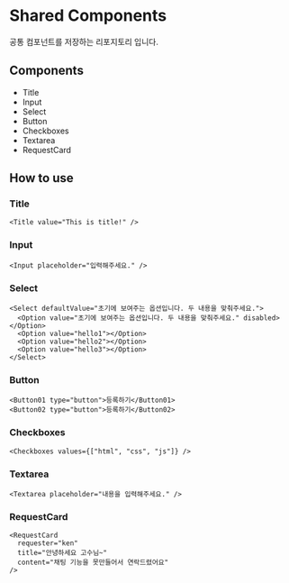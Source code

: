 # Shared Components

공통 컴포넌트를 저장하는 리포지토리 입니다.

## Components

- Title
- Input
- Select
- Button
- Checkboxes
- Textarea
- RequestCard

## How to use

### Title

```
<Title value="This is title!" />
```

### Input

```
<Input placeholder="입력해주세요." />
```

### Select

```
<Select defaultValue="초기에 보여주는 옵션입니다. 두 내용을 맞춰주세요.">
  <Option value="초기에 보여주는 옵션입니다. 두 내용을 맞춰주세요." disabled></Option>
  <Option value="hello1"></Option>
  <Option value="hello2"></Option>
  <Option value="hello3"></Option>
</Select>
```

### Button

```
<Button01 type="button">등록하기</Button01>
<Button02 type="button">등록하기</Button02>
```

### Checkboxes

```
<Checkboxes values={["html", "css", "js"]} />
```

### Textarea

```
<Textarea placeholder="내용을 입력해주세요." />
```

### RequestCard

```
<RequestCard
  requester="ken"
  title="안녕하세요 고수님~"
  content="채팅 기능을 못만들어서 연락드렸어요"
/>
```
